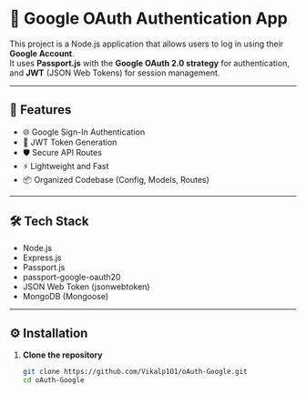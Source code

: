 # 🚀 Google OAuth Authentication App

This project is a Node.js application that allows users to log in using their **Google Account**.  
It uses **Passport.js** with the **Google OAuth 2.0 strategy** for authentication, and **JWT** (JSON Web Tokens) for session management.

---

## 📁 Features

- 🌐 Google Sign-In Authentication
- 🔐 JWT Token Generation
- 🛡️ Secure API Routes
- ⚡ Lightweight and Fast
- 📦 Organized Codebase (Config, Models, Routes)

---

## 🛠️ Tech Stack

- Node.js
- Express.js
- Passport.js
- passport-google-oauth20
- JSON Web Token (jsonwebtoken)
- MongoDB (Mongoose)

---

## ⚙️ Installation

1. **Clone the repository**
   ```bash
   git clone https://github.com/Vikalp1O1/oAuth-Google.git
   cd oAuth-Google
   
